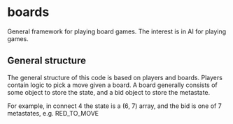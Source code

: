 # boards
General framework for playing board games. The interest is in AI for playing games.

## General structure
The general structure of this code is based on players and boards. Players contain logic to pick a move given a board.
A board generally consists of some object to store the state, and a bid object to store the metastate.

For example, in connect 4 the state is a (6, 7) array, and the bid is one of 7 metastates, e.g. RED_TO_MOVE